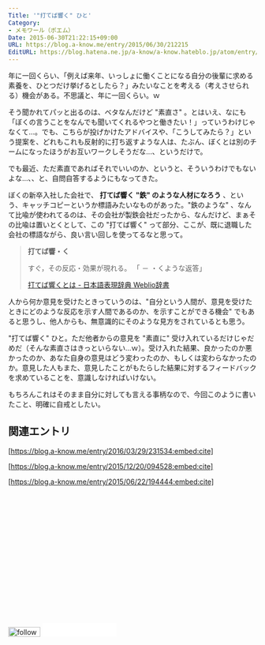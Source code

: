 ```yaml
---
Title: '"打てば響く" ひと'
Category:
- メモワール（ポエム）
Date: 2015-06-30T21:22:15+09:00
URL: https://blog.a-know.me/entry/2015/06/30/212215
EditURL: https://blog.hatena.ne.jp/a-know/a-know.hateblo.jp/atom/entry/8454420450099460364
---
```


年に一回くらい、「例えば来年、いっしょに働くことになる自分の後輩に求める素養を、ひとつだけ挙げるとしたら？」みたいなことを考える（考えさせられる）機会がある。不思議と、年に一回くらい。ｗ


そう聞かれてパッと出るのは、ベタなんだけど "素直さ"  。とはいえ、なにも「ぼくの言うことをなんでも聞いてくれるやつと働きたい！」っていうわけじゃなくて...。でも、こちらが投げかけたアドバイスや、「こうしてみたら？」という提案を、どれもこれも反射的に打ち返すような人は、たぶん、ぼくとは別のチームになったほうがお互いワークしそうだな...、というだけで。


でも最近、ただ素直であればそれでいいのか、というと、そういうわけでもないよな...、、と、自問自答するようにもなってきた。


ぼくの新卒入社した会社で、 **打てば響く "鉄" のような人材になろう** 、という、キャッチコピーというか標語みたいなものがあった。"鉄のような" 、なんて比喩が使われてるのは、その会社が製鉄会社だったから、なんだけど、まぁその比喩は置いとくとして、この "打てば響く" って部分、ここが、既に退職した会社の標語ながら、良い言い回しを使ってるなと思って。


> **打てば響・く**
>
> すぐ，その反応・効果が現れる。 「 － ・くような返答」
>
>
>
> [打てば響くとは - 日本語表現辞典 Weblio辞書](http://www.weblio.jp/content/%E6%89%93%E3%81%A6%E3%81%B0%E9%9F%BF%E3%81%8F)


人から何か意見を受けたときっていうのは、"自分という人間が、意見を受けたときにどのような反応を示す人間であるのか、を示すことができる機会" でもあると思うし、他人からも、無意識的にそのような見方をされているとも思う。


"打てば響く" ひと。ただ他者からの意見を "素直に" 受け入れているだけじゃだめだ（そんな素直さはきっといらない...ｗ）。受け入れた結果、良かったのか悪かったのか、あなた自身の意見はどう変わったのか、もしくは変わらなかったのか。意見した人もまた、意見したことがもたらした結果に対するフィードバックを求めていることを、意識しなければいけない。



もちろんこれはそのまま自分に対しても言える事柄なので、今回このように書いたこと、明確に自戒としたい。


## 関連エントリ
[https://blog.a-know.me/entry/2016/03/29/231534:embed:cite]


[https://blog.a-know.me/entry/2015/12/20/094528:embed:cite]


[https://blog.a-know.me/entry/2015/06/22/194444:embed:cite]







<script async src="//pagead2.googlesyndication.com/pagead/js/adsbygoogle.js"></script>
<!-- article-bottom2 -->
<ins class="adsbygoogle"
     style="display:inline-block;width:300px;height:250px"
     data-ad-client="ca-pub-3463034538369189"
     data-ad-slot="5274552934"></ins>
<script>
(adsbygoogle = window.adsbygoogle || []).push({});
</script>


<div>
<a href='http://cloud.feedly.com/#subscription%2Ffeed%2Fhttp%3A%2F%2Fblog.a-know.me%2Ffeed'  target='blank'><img id='feedlyFollow' src='//s3.feedly.com/img/follows/feedly-follow-rectangle-volume-small_2x.png' alt='follow us in feedly' width='65' height='20'></a>

<iframe src="//blog.hatena.ne.jp/a-know/a-know.hateblo.jp/subscribe/iframe" allowtransparency="true" frameborder="0" scrolling="no" width="150" height="28"></iframe>
</div>


<script src="https://moshi-moshi.moshimo.works/moshimoshi/a_know_blog/2015-06-30-212215?title='%22%E6%89%93%E3%81%A6%E3%81%B0%E9%9F%BF%E3%81%8F%22%20%E3%81%B2%E3%81%A8'"></script>
